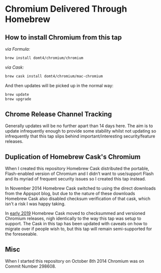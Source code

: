 # Chromium Delivered Through Homebrew

## How to install Chromium from this tap

*via Formula:*

```bash
brew install domt4/chromium/chromium
```

*via Cask:*

```bash
brew cask install domt4/chromium/mac-chromium
```

And then updates will be picked up in the normal way:

```bash
brew update
brew upgrade
```

## Chrome Release Channel Tracking

Generally updates will be no further apart than 14 days here. The aim is
to update infrequently enough to provide some stability whilst not updating so
infrequently that this tap slips behind important/interesting security/feature
releases.

## Duplication of Homebrew Cask's Chromium

When I created this repository Homebrew Cask distributed the portable,
Flash-enabled version of Chromium and I didn’t want to use/support Flash
and its myriad of frequent security issues so I created this tap instead.

In November 2014 Homebrew Cask switched to using the direct downloads
from the Appspot blog, but due to the nature of these downloads Homebrew Cask
also disabled checksum verification of that cask, which isn't a risk I was
happy taking.

In [early 2019](https://github.com/Homebrew/homebrew-cask/commit/7af98a34ae)
Homebrew Cask moved to checksummed and versioned Chromium releases,
nigh identically to the way this tap was setup to support. The Cask in this
tap has been updated with caveats on how to migrate over if people wish to,
but this tap will remain semi-supported for the foreseeable.

## Misc

When I started this repository on October 8th 2014 Chromium was on
Commit Number 298608.
